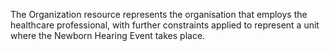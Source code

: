 The Organization resource represents the organisation that employs the healthcare professional, with further constraints applied to represent a unit where the Newborn Hearing Event takes place.